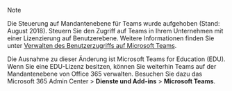 > [!NOTE]
> Die Steuerung auf Mandantenebene für Teams wurde aufgehoben (Stand: August 2018). Steuern Sie den Zugriff auf Teams in Ihrem Unternehmen mit einer Lizenzierung auf Benutzerebene. Weitere Informationen finden Sie unter [Verwalten des Benutzerzugriffs auf Microsoft Teams](../user-access.md).

Die Ausnahme zu dieser Änderung ist Microsoft Teams for Education (EDU). Wenn Sie eine EDU-Lizenz besitzen, können Sie weiterhin Teams auf der Mandantenebene von Office 365 verwalten. Besuchen Sie dazu das Microsoft 365 Admin Center > **Dienste und Add-ins** > **Microsoft Teams**.
